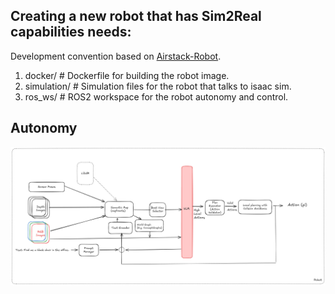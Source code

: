 ## Creating a new robot that has Sim2Real capabilities needs: 
Development convention based on [Airstack-Robot](https://github.com/castacks/AirStack/tree/develop/robot). 

1. docker/ # Dockerfile for building the robot image.
2. simulation/ # Simulation files for the robot that talks to isaac sim.
3. ros_ws/ # ROS2 workspace for the robot autonomy and control.

## Autonomy
![img.png](asset/arch.png)